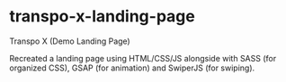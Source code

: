 # transpo-x-landing-page
Transpo X (Demo Landing Page)

Recreated a landing page using HTML/CSS/JS alongside with SASS (for organized CSS), GSAP (for animation) and SwiperJS (for swiping).
